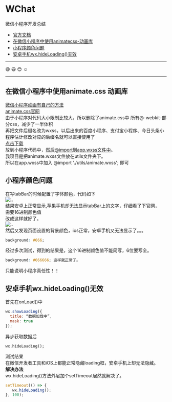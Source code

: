 # WChat
微信小程序开发总结  
- [官方文档](https://developers.weixin.qq.com/miniprogram/dev/)
- [在微信小程序中使用animatecss-动画库](#在微信小程序中使用animatecss-动画库)  
- [小程序颜色问题](#小程序颜色问题)  
- [安卓手机wx.hideLoading()无效](#安卓手机wxhideloading无效)
---
:smile:  :laughing:  :blush:  :relaxed:
***
## 在微信小程序中使用animate.css 动画库
[微信小程序动画有自己的方法](https://developers.weixin.qq.com/miniprogram/dev/api/wx.createAnimation.html)  
[animate.css官网](https://daneden.github.io/animate.css/)  
由于小程序对代码大小限制比较大，所以删除了animate.css中 所有@-webkit-部分css，减少了一半体积  
再把文件后缀名改为wxss，以后出来的百度小程序、支付宝小程序、今日头条小程序估计修改对应的后缀名就可以直接使用了  
[点击下载](http://nodejs999.com/animate.wxss)  
放到小程序代码中，然后@import到app.wxss文件中。   
我项目是把animate.wxss文件放在utils文件夹下。  
所以在app.wxss中加入 @import './utils/animate.wxss'; 即可


## 小程序颜色问题
在写tabBar的时候配置了字体颜色，代码如下  
![..](https://img-blog.csdn.net/20170705145035143?watermark/2/text/aHR0cDovL2Jsb2cuY3Nkbi5uZXQvenp3d2pqZGox/font/5a6L5L2T/fontsize/400/fill/I0JBQkFCMA==/dissolve/70/gravity/Center)  
结果安卓上正常显示,苹果手机却无法显示tabBar上的文字，仔细看了下官网，  
需要16进制颜色值  
改成这样就好了。  
![..](https://img-blog.csdn.net/20170705145142733?watermark/2/text/aHR0cDovL2Jsb2cuY3Nkbi5uZXQvenp3d2pqZGox/font/5a6L5L2T/fontsize/400/fill/I0JBQkFCMA==/dissolve/70/gravity/Center)  
然后又发现页面设置的背景颜色，ios正常，安卓手机又无法显示了。。。

```css
background: #666;
```

经过多次测试，得到的结果是，这个16进制颜色值不能简写，6位要写全。

```css
background: #666666; 这样就正常了。
```
只能说明小程序真任性！！

## 安卓手机wx.hideLoading()无效

首先在onLoad()中
```js
wx.showLoading({
  title: “数据加载中”,
  mask: true
});
```
异步获取数据后  

`wx.hideLoading();`  

测试结果  
在微信开发者工具和iOS上都能正常隐藏loading框，安卓手机上却无法隐藏。  
**解决办法**  
wx.hideLoading()方法外层加个setTimeout居然就解决了。  
```js
setTimeout(() => {
   wx.hideLoading();
}, 100);
```
